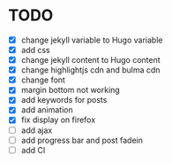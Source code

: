 # TODO
- [x] change jekyll variable to Hugo variable
- [x] add css
- [x] change jekyll content to Hugo content
- [x] change highlightjs cdn and bulma cdn
- [x] change font
- [x] margin bottom not working
- [x] add keywords for posts
- [x] add animation
- [x] fix display on firefox
- [ ] add ajax
- [ ] add progress bar and post fadein
- [ ] add CI
